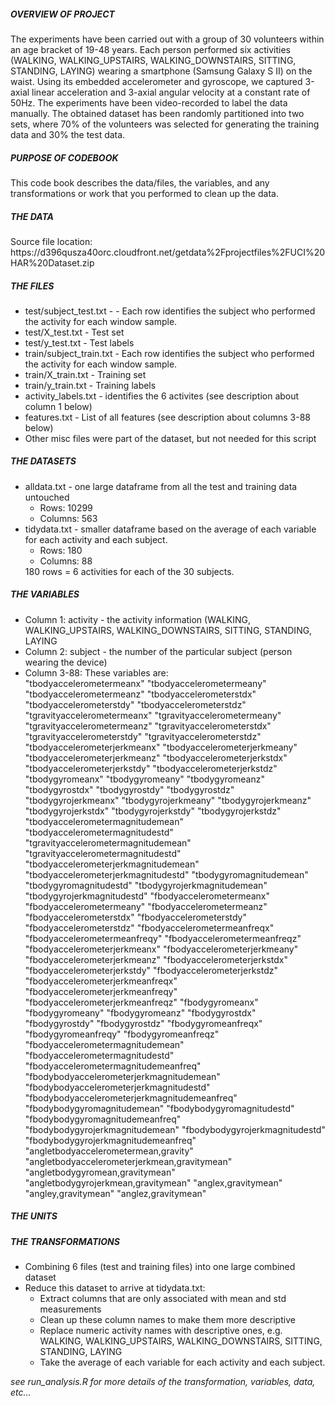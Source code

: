 <H5>OVERVIEW OF PROJECT</H5>
The experiments have been carried out with a group of 30 volunteers within an age bracket of 19-48 years. Each person performed six activities (WALKING, WALKING_UPSTAIRS, WALKING_DOWNSTAIRS, SITTING, STANDING, LAYING) wearing a smartphone (Samsung Galaxy S II) on the waist. Using its embedded accelerometer and gyroscope, we captured 3-axial linear acceleration and 3-axial angular velocity at a constant rate of 50Hz. The experiments have been video-recorded to label the data manually. The obtained dataset has been randomly partitioned into two sets, where 70% of the volunteers was selected for generating the training data and 30% the test data.
<H5>PURPOSE OF CODEBOOK</H5>
This code book describes the data/files, the variables, and any transformations or work that you performed to clean up the data.
<H5>THE DATA</H5>
Source file location: https://d396qusza40orc.cloudfront.net/getdata%2Fprojectfiles%2FUCI%20HAR%20Dataset.zip
<H5>THE FILES</H5>
<ul>
<li>
test/subject_test.txt - - Each row identifies the subject who performed the activity for each window sample.
<li>
test/X_test.txt - Test set
<li>
test/y_test.txt - Test labels
<li>
train/subject_train.txt - Each row identifies the subject who performed the activity for each window sample.
<li>
train/X_train.txt - Training set
<li>
train/y_train.txt - Training labels
<li>
activity_labels.txt - identifies the 6 activites (see description about column 1 below)
<li>
features.txt - List of all features (see description about columns 3-88 below) 
<li>
Other misc files were part of the dataset, but not needed for this script
</ul>

<H5>THE DATASETS</H5>
<ul>
<li>
alldata.txt - one large dataframe from all the test and training data untouched
<ul>
<li>
Rows: 10299
<li>
Columns: 563
</ul>
<li>
tidydata.txt  - smaller dataframe based on the average of each variable for each activity and each subject.
<ul>
<li>
Rows: 180
<li>
Columns: 88
</ul>
180 rows = 6 activities for each of the 30 subjects.
</ul>
<H5>THE VARIABLES</H5>
<ul>
<li>
Column 1: activity - the activity information (WALKING, WALKING_UPSTAIRS, WALKING_DOWNSTAIRS, SITTING, STANDING, LAYING
<li>
Column 2: subject - the number of the particular subject (person wearing the device)
<li>
Column 3-88: These variables are:
<br>
"tbodyaccelerometermeanx" "tbodyaccelerometermeany" "tbodyaccelerometermeanz" "tbodyaccelerometerstdx" "tbodyaccelerometerstdy" "tbodyaccelerometerstdz" "tgravityaccelerometermeanx" "tgravityaccelerometermeany" "tgravityaccelerometermeanz" "tgravityaccelerometerstdx" "tgravityaccelerometerstdy" "tgravityaccelerometerstdz" "tbodyaccelerometerjerkmeanx" "tbodyaccelerometerjerkmeany" "tbodyaccelerometerjerkmeanz" "tbodyaccelerometerjerkstdx" "tbodyaccelerometerjerkstdy" "tbodyaccelerometerjerkstdz" "tbodygyromeanx" "tbodygyromeany" "tbodygyromeanz" "tbodygyrostdx" "tbodygyrostdy" "tbodygyrostdz" "tbodygyrojerkmeanx" "tbodygyrojerkmeany" "tbodygyrojerkmeanz" "tbodygyrojerkstdx" "tbodygyrojerkstdy" "tbodygyrojerkstdz" "tbodyaccelerometermagnitudemean" "tbodyaccelerometermagnitudestd" "tgravityaccelerometermagnitudemean" "tgravityaccelerometermagnitudestd" "tbodyaccelerometerjerkmagnitudemean" "tbodyaccelerometerjerkmagnitudestd" "tbodygyromagnitudemean" "tbodygyromagnitudestd" "tbodygyrojerkmagnitudemean" "tbodygyrojerkmagnitudestd" "fbodyaccelerometermeanx" "fbodyaccelerometermeany" "fbodyaccelerometermeanz" "fbodyaccelerometerstdx" "fbodyaccelerometerstdy" "fbodyaccelerometerstdz" "fbodyaccelerometermeanfreqx" "fbodyaccelerometermeanfreqy" "fbodyaccelerometermeanfreqz" "fbodyaccelerometerjerkmeanx" "fbodyaccelerometerjerkmeany" "fbodyaccelerometerjerkmeanz" "fbodyaccelerometerjerkstdx" "fbodyaccelerometerjerkstdy" "fbodyaccelerometerjerkstdz" "fbodyaccelerometerjerkmeanfreqx" "fbodyaccelerometerjerkmeanfreqy" "fbodyaccelerometerjerkmeanfreqz" "fbodygyromeanx" "fbodygyromeany" "fbodygyromeanz" "fbodygyrostdx" "fbodygyrostdy" "fbodygyrostdz" "fbodygyromeanfreqx" "fbodygyromeanfreqy" "fbodygyromeanfreqz" "fbodyaccelerometermagnitudemean" "fbodyaccelerometermagnitudestd" "fbodyaccelerometermagnitudemeanfreq" "fbodybodyaccelerometerjerkmagnitudemean" "fbodybodyaccelerometerjerkmagnitudestd" "fbodybodyaccelerometerjerkmagnitudemeanfreq" "fbodybodygyromagnitudemean" "fbodybodygyromagnitudestd" "fbodybodygyromagnitudemeanfreq" "fbodybodygyrojerkmagnitudemean" "fbodybodygyrojerkmagnitudestd" "fbodybodygyrojerkmagnitudemeanfreq" "angletbodyaccelerometermean,gravity" "angletbodyaccelerometerjerkmean,gravitymean" "angletbodygyromean,gravitymean" "angletbodygyrojerkmean,gravitymean" "anglex,gravitymean" "angley,gravitymean" "anglez,gravitymean"
</ul>

<H5>THE UNITS</H5>
<H5>THE TRANSFORMATIONS</H5>
<ul>
<li>
Combining 6 files (test and training files) into one large combined dataset
<li>
Reduce this dataset to arrive at tidydata.txt:
<ul>
<li>
Extract columns that are only associated with mean and std measurements
<li>
Clean up these column names to make them more descriptive
<li>
Replace numeric activity names with descriptive ones, e.g. WALKING, WALKING_UPSTAIRS, WALKING_DOWNSTAIRS, SITTING, STANDING, LAYING
<li>
Take the average of each variable for each activity and each subject.
</ul>
</ul>

<i> see run_analysis.R for more details of the transformation, variables, data, etc... </i>

